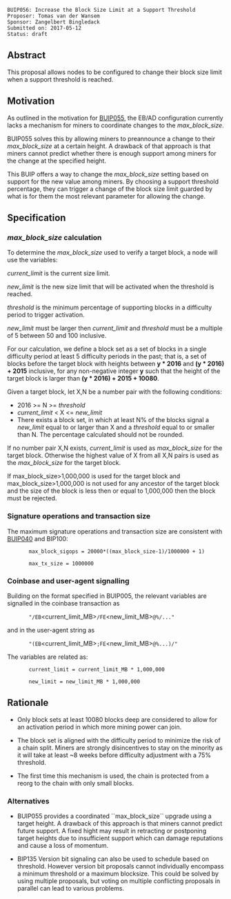     BUIP056: Increase the Block Size Limit at a Support Threshold
    Proposer: Tomas van der Wansem
    Sponsor: Zangelbert Bingledack
    Submitted on: 2017-05-12
    Status: draft

Abstract
--------

This proposal allows nodes to be configured to change their block size
limit when a support threshold is reached.

Motivation
----------

As outlined in the motivation for [BUIP055](055.mediawiki "wikilink"),
the EB/AD configuration currently lacks a mechanism for miners to
coordinate changes to the *max\_block\_size*.

BUIP055 solves this by allowing miners to preannounce a change to their
*max\_block\_size* at a certain height. A drawback of that approach is
that miners cannot predict whether there is enough support among miners
for the change at the specified height.

This BUIP offers a way to change the *max\_block\_size* setting based on
support for the new value among miners. By choosing a support threshold
percentage, they can trigger a change of the block size limit guarded by
what is for them the most relevant parameter for allowing the change.

Specification
-------------

### *max\_block\_size* calculation

To determine the *max\_block\_size* used to verify a target block, a
node will use the variables:

  
  
*current\_limit* is the current size limit.

<!-- -->

  
  
*new\_limit* is the new size limit that will be activated when the
threshold is reached.

<!-- -->

  
  
*threshold* is the minimum percentage of supporting blocks in a
difficulty period to trigger activation.

*new\_limit* must be larger then *current\_limit* and *threshold* must
be a multiple of 5 between 50 and 100 inclusive.

For our calculation, we define a block set as a set of blocks in a
single difficulty period at least 5 difficulty periods in the past; that
is, a set of blocks before the target block with heights between **y \*
2016** and **(y \* 2016) + 2015** inclusive, for any non-negative
integer **y** such that the height of the target block is larger than
**(y \* 2016) + 2015 + 10080**.

Given a target block, let X,N be a number pair with the following
conditions:

-   2016 &gt;= N &gt;= *threshold*
-   *current\_limit* &lt; X &lt;= *new\_limit*
-   There exists a block set, in which at least N% of the blocks signal
    a *new\_limit* equal to or larger than X and a *threshold* equal to
    or smaller than N. The percentage calculated should not be rounded.

If no number pair X,N exists, *current\_limit* is used as
*max\_block\_size* for the target block. Otherwise the highest value of
X from all X,N pairs is used as the *max\_block\_size* for the target
block.

If max\_block\_size&gt;1,000,000 is used for the target block and
max\_block\_size&gt;1,000,000 is not used for any ancestor of the target
block and the size of the block is less then or equal to 1,000,000 then
the block must be rejected.

### Signature operations and transaction size

The maximum signature operations and transaction size are consistent
with [BUIP040](040.mediawiki "wikilink") and BIP100:

`       max_block_sigops = 20000*((max_block_size-1)/1000000 + 1)`

`       max_tx_size = 1000000`

### Coinbase and user-agent signalling

Building on the format specified in BUIP005, the relevant variables are
signalled in the coinbase transaction as

`       "/EB`<current_limit_MB>`/FE`<new_limit_MB>`@`<threshold>`%/..."`

and in the user-agent string as

`       "`<user-agent>`(EB`<current_limit_MB>`;FE`<new_limit_MB>`@`<threshold>`%...)/"`

The variables are related as:

`       current_limit = current_limit_MB * 1,000,000`

`       new_limit = new_limit_MB * 1,000,000`

Rationale
---------

-   Only block sets at least 10080 blocks deep are considered to allow
    for an activation period in which more mining power can join.

<!-- -->

-   The block set is aligned with the difficulty period to minimize the
    risk of a chain split. Miners are strongly disincentives to stay on
    the minority as it will take at least \~8 weeks before difficulty
    adjustment with a 75% threshold.

<!-- -->

-   The first time this mechanism is used, the chain is protected from a
    reorg to the chain with only small blocks.

### Alternatives

-   BUIP055 provides a coordinated \`\`max\_block\_size\`\` upgrade
    using a target height. A drawback of this approach is that miners
    cannot predict future support. A fixed hight may result in
    retracting or postponing target heights due to insufficient support
    which can damage reputations and cause a loss of momentum.

<!-- -->

-   BIP135 Version bit signaling can also be used to schedule based on
    threshold. However version bit proposals cannot individually
    encompass a minimum threshold or a maximum blocksize. This could be
    solved by using multiple proposals, but voting on multiple
    conflicting proposals in parallel can lead to various problems.
